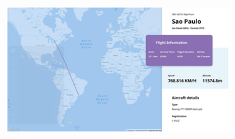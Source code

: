 &nbsp;
&nbsp;
&nbsp;
&nbsp;


&nbsp;
&nbsp;
&nbsp;
&nbsp;

![](https://raw.githubusercontent.com/pavansrinivasmamidala/flight-tracker/master/demo/2.jpg)
